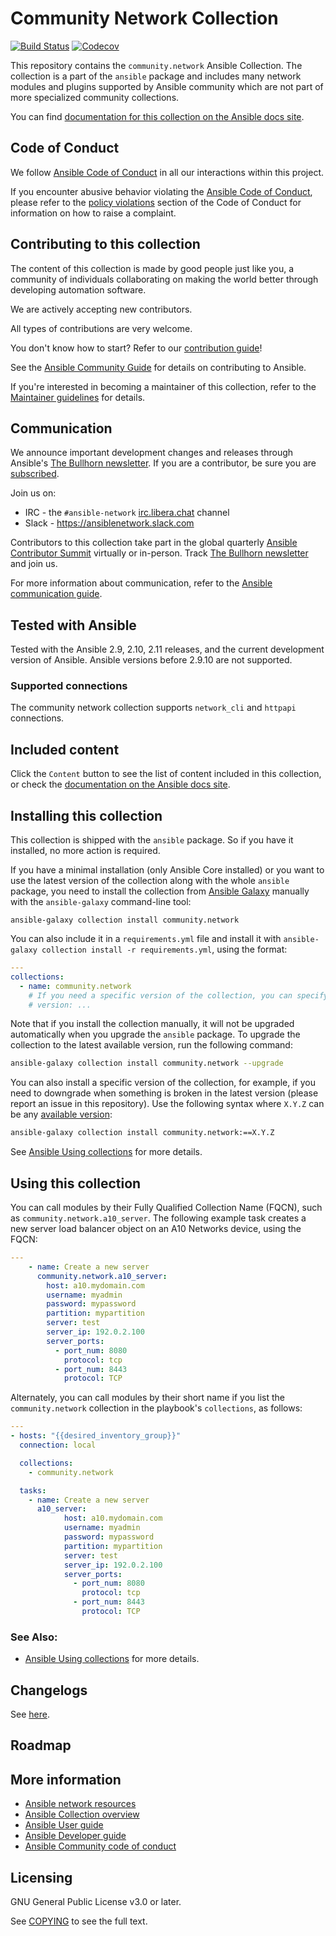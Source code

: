 # Community Network Collection

[![Build Status](https://dev.azure.com/ansible/community.network/_apis/build/status/CI?branchName=main)](https://dev.azure.com/ansible/community.network/_build?definitionId=32)
[![Codecov](https://img.shields.io/codecov/c/github/ansible-collections/community.network)](https://codecov.io/gh/ansible-collections/community.network)

This repository contains the `community.network` Ansible Collection. The collection is a part of the `ansible` package and includes many network modules and plugins supported by Ansible community which are not part of more specialized community collections.

You can find [documentation for this collection on the Ansible docs site](https://docs.ansible.com/ansible/latest/collections/community/network/).

## Code of Conduct

We follow [Ansible Code of Conduct](https://docs.ansible.com/ansible/latest/community/code_of_conduct.html) in all our interactions within this project.

If you encounter abusive behavior violating the [Ansible Code of Conduct](https://docs.ansible.com/ansible/latest/community/code_of_conduct.html), please refer to the [policy violations](https://docs.ansible.com/ansible/latest/community/code_of_conduct.html#policy-violations) section of the Code of Conduct for information on how to raise a complaint.

## Contributing to this collection

The content of this collection is made by good people just like you, a community of individuals collaborating on making the world better through developing automation software.

We are actively accepting new contributors.

All types of contributions are very welcome.

You don't know how to start? Refer to our [contribution guide](https://github.com/ansible-collections/community.network/blob/main/CONTRIBUTING.md)!

See the [Ansible Community Guide](https://docs.ansible.com/ansible/latest/community/index.html) for details on contributing to Ansible.

If you're interested in becoming a maintainer of this collection, refer to the [Maintainer guidelines](https://github.com/ansible/community-docs/blob/main/maintaining.rst) for details.

## Communication

We announce important development changes and releases through Ansible's [The Bullhorn newsletter](https://github.com/ansible/community/wiki/News#the-bullhorn). If you are a contributor, be sure you are [subscribed](https://eepurl.com/gZmiEP).

Join us on:

- IRC - the ``#ansible-network`` [irc.libera.chat](https://libera.chat/) channel
- Slack - https://ansiblenetwork.slack.com

Contributors to this collection take part in the global quarterly [Ansible Contributor Summit](https://github.com/ansible/community/wiki/Contributor-Summit) virtually or in-person. Track [The Bullhorn newsletter](https://eepurl.com/gZmiEP) and join us.

For more information about communication, refer to the [Ansible communication guide](https://docs.ansible.com/ansible/devel/community/communication.html).

## Tested with Ansible

Tested with the Ansible 2.9, 2.10, 2.11 releases, and the current development version of Ansible. Ansible versions before 2.9.10 are not supported.

### Supported connections
The community network collection supports `network_cli`  and `httpapi` connections.

## Included content

Click the `Content` button to see the list of content included in this collection, or check the [documentation on the Ansible docs site](https://docs.ansible.com/ansible/latest/collections/community/network/).

## Installing this collection

This collection is shipped with the `ansible` package. So if you have it installed, no more action is required.

If you have a minimal installation (only Ansible Core installed) or you want to use the latest version of the collection along with the whole `ansible` package, you need to install the collection from [Ansible Galaxy](https://galaxy.ansible.com/community/network) manually with the `ansible-galaxy` command-line tool:

    ansible-galaxy collection install community.network

You can also include it in a `requirements.yml` file and install it with `ansible-galaxy collection install -r requirements.yml`, using the format:

```yaml
---
collections:
  - name: community.network
    # If you need a specific version of the collection, you can specify like this:
    # version: ...
```

Note that if you install the collection manually, it will not be upgraded automatically when you upgrade the `ansible` package. To upgrade the collection to the latest available version, run the following command:

```bash
ansible-galaxy collection install community.network --upgrade
```

You can also install a specific version of the collection, for example, if you need to downgrade when something is broken in the latest version (please report an issue in this repository). Use the following syntax where `X.Y.Z` can be any [available version](https://galaxy.ansible.com/community/network):

```bash
ansible-galaxy collection install community.network:==X.Y.Z
```
See [Ansible Using collections](https://docs.ansible.com/ansible/latest/user_guide/collections_using.html) for more details.

## Using this collection

You can call modules by their Fully Qualified Collection Name (FQCN), such as `community.network.a10_server`.
The following example task creates a new server load balancer object on an A10 Networks device, using the FQCN:

```yaml
---
    - name: Create a new server
      community.network.a10_server:
        host: a10.mydomain.com
        username: myadmin
        password: mypassword
        partition: mypartition
        server: test
        server_ip: 192.0.2.100
        server_ports:
          - port_num: 8080
            protocol: tcp
          - port_num: 8443
            protocol: TCP
```

Alternately, you can call modules by their short name if you list the `community.network` collection in the playbook's `collections`, as follows:

```yaml
---
- hosts: "{{desired_inventory_group}}"
  connection: local

  collections:
    - community.network

  tasks:
    - name: Create a new server
      a10_server:
            host: a10.mydomain.com
            username: myadmin
            password: mypassword
            partition: mypartition
            server: test
            server_ip: 192.0.2.100
            server_ports:
              - port_num: 8080
                protocol: tcp
              - port_num: 8443
                protocol: TCP
```

### See Also:

* [Ansible Using collections](https://docs.ansible.com/ansible/latest/user_guide/collections_using.html) for more details.

## Changelogs

See [here](https://github.com/ansible-collections/community.network/tree/main/CHANGELOG.rst).

## Roadmap

<!-- Optional. Include the roadmap for this collection, and the proposed release/versioning strategy so users can anticipate the upgrade/update cycle. -->

## More information

- [Ansible network resources](https://docs.ansible.com/ansible/latest/network/getting_started/network_resources.html)
- [Ansible Collection overview](https://github.com/ansible-collections/overview)
- [Ansible User guide](https://docs.ansible.com/ansible/latest/user_guide/index.html)
- [Ansible Developer guide](https://docs.ansible.com/ansible/latest/dev_guide/index.html)
- [Ansible Community code of conduct](https://docs.ansible.com/ansible/latest/community/code_of_conduct.html)

## Licensing

GNU General Public License v3.0 or later.

See [COPYING](https://www.gnu.org/licenses/gpl-3.0.txt) to see the full text.

